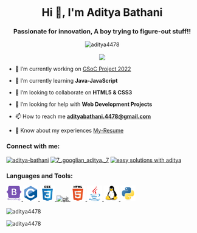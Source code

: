<h1 align="center">Hi 👋, I'm Aditya Bathani</h1>
<h3 align="center">Passionate for innovation, A boy trying to figure-out stuff!!</h3>

<p align="center"> 
  <img src="https://komarev.com/ghpvc/?username=aditya4478&label=Profile%20views&color=0e75b6&style=flat" alt="aditya4478" /> 
</p>
<p align="center"> 
    <img align="center" src="https://i.giphy.com/media/f3iwJFOVOwuy7K6FFw/giphy.webp" />
</p>

- 🔭 I’m currently working on [GSoC Project 2022](https://summerofcode.withgoogle.com/programs/2022/projects/WC8jK0Bs)

- 🌱 I’m currently learning **Java-JavaScript**

- 👯 I’m looking to collaborate on **HTML5 & CSS3**

- 🤝 I’m looking for help with **Web Development Projects**

- 📫 How to reach me **adityabathani.4478@gmail.com**

- 📄 Know about my experiences [My-Resume](https://drive.google.com/file/d/1Xskcuep8DT3fhY-5dEp32gUCC_gETb4k/view?usp=sharing)

<h3 align="left">Connect with me:</h3>
<p align="left">
<a href="https://linkedin.com/in/aditya-bathani" target="blank"><img align="center" src="https://raw.githubusercontent.com/rahuldkjain/github-profile-readme-generator/master/src/images/icons/Social/linked-in-alt.svg" alt="aditya-bathani" height="30" width="40" /></a>
<a href="https://instagram.com/adi_developer_11" target="blank"><img align="center" src="https://raw.githubusercontent.com/rahuldkjain/github-profile-readme-generator/master/src/images/icons/Social/instagram.svg" alt="7_.googlian_aditya._7" height="30" width="40" /></a>
<a href="https://www.youtube.com/c/easy solutions with aditya" target="blank"><img align="center" src="https://raw.githubusercontent.com/rahuldkjain/github-profile-readme-generator/master/src/images/icons/Social/youtube.svg" alt="easy solutions with aditya" height="30" width="40" /></a>
</p>

<h3 align="left">Languages and Tools:</h3>
<p align="left"> <a href="https://getbootstrap.com" target="_blank" rel="noreferrer"> <img src="https://raw.githubusercontent.com/devicons/devicon/master/icons/bootstrap/bootstrap-plain-wordmark.svg" alt="bootstrap" width="40" height="40"/> </a> <a href="https://www.cprogramming.com/" target="_blank" rel="noreferrer"> <img src="https://raw.githubusercontent.com/devicons/devicon/master/icons/c/c-original.svg" alt="c" width="40" height="40"/> </a> <a href="https://www.w3schools.com/css/" target="_blank" rel="noreferrer"> <img src="https://raw.githubusercontent.com/devicons/devicon/master/icons/css3/css3-original-wordmark.svg" alt="css3" width="40" height="40"/> </a> <a href="https://git-scm.com/" target="_blank" rel="noreferrer"> <img src="https://www.vectorlogo.zone/logos/git-scm/git-scm-icon.svg" alt="git" width="40" height="40"/> </a> <a href="https://www.w3.org/html/" target="_blank" rel="noreferrer"> <img src="https://raw.githubusercontent.com/devicons/devicon/master/icons/html5/html5-original-wordmark.svg" alt="html5" width="40" height="40"/> </a> <a href="https://www.java.com" target="_blank" rel="noreferrer"> <img src="https://raw.githubusercontent.com/devicons/devicon/master/icons/java/java-original.svg" alt="java" width="40" height="40"/> </a> <a href="https://www.linux.org/" target="_blank" rel="noreferrer"> <img src="https://raw.githubusercontent.com/devicons/devicon/master/icons/linux/linux-original.svg" alt="linux" width="40" height="40"/> </a> <a href="https://www.python.org" target="_blank" rel="noreferrer"> <img src="https://raw.githubusercontent.com/devicons/devicon/master/icons/python/python-original.svg" alt="python" width="40" height="40"/> </a> </p>

<p><img align="center" src="https://github-readme-stats.vercel.app/api/top-langs?username=aditya4478&show_icons=true&locale=en&layout=compact" alt="aditya4478" /></p>

<p><img align="center" src="https://github-readme-streak-stats.herokuapp.com/?user=aditya4478&" alt="aditya4478" /></p>
